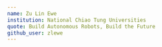 ```yaml
---
name: Zu Lin Ewe
institution: National Chiao Tung Universities
quote: Build Autonomous Robots, Build the Future
github_user: zlewe
---
```

